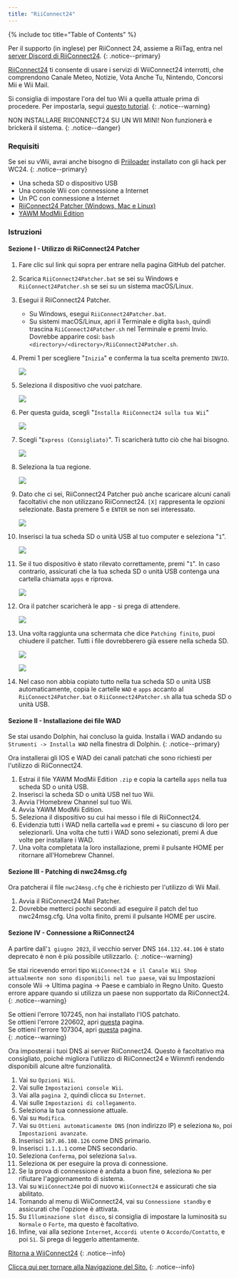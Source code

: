```yaml
---
title: "RiiConnect24"
---
```


{% include toc title="Table of Contents" %}

Per il supporto (in inglese) per RiiConnect 24, assieme a RiiTag, entra nel [server Discord di RiiConnect24](https://discord.gg/rc24).
{: .notice--primary}

[RiiConnect24](https://rc24.xyz/) ti consente di usare i servizi di WiiConnect24 interrotti, che comprendono Canale Meteo, Notizie, Vota Anche Tu, Nintendo, Concorsi Mii e Wii Mail.

Si consiglia di impostare l'ora del tuo Wii a quella attuale prima di procedere. Per impostarla, segui [questo tutorial](wiiconnect24#updating-rtc-clock).
{: .notice--warning}

NON INSTALLARE RIICONNECT24 SU UN WII MINI! Non funzionerà e brickerà il sistema.
{: .notice--danger}

### Requisiti

Se sei su vWii, avrai anche bisogno di [Priiloader](priiloader) installato con gli hack per WC24.
{: .notice--primary}

+ Una scheda SD o dispositivo USB
+ Una console Wii con connessione a Internet
+ Un PC con connessione a Internet
+ [RiiConnect24 Patcher (Windows, Mac e Linux)](https://github.com/riiconnect24/RiiConnect24-Patcher/releases)
+ [YAWM ModMii Edition](https://oscwii.org/library/app/yawmme)

### Istruzioni

#### Sezione I - Utilizzo di RiiConnect24 Patcher

1. Fare clic sul link qui sopra per entrare nella pagina GitHub del patcher.
1. Scarica `RiiConnect24Patcher.bat` se sei su Windows e `RiiConnect24Patcher.sh` se sei su un sistema macOS/Linux.
1. Esegui il RiiConnect24 Patcher.
    + Su Windows, esegui `RiiConnect24Patcher.bat`.
    + Su sistemi macOS/Linux, apri il Terminale e digita `bash`, quindi trascina `RiiConnect24Patcher.sh` nel Terminale e premi Invio. Dovrebbe apparire così: `bash <directory>/<directory>/RiiConnect24Patcher.sh`.
1. Premi 1 per scegliere "`Inizia`" e conferma la tua scelta premento `INVIO`.

    ![](/images/riiconnect24/patcher/1.JPG)

1. Seleziona il dispositivo che vuoi patchare.

    ![](/images/riiconnect24/patcher/2.JPG)

1. Per questa guida, scegli "`Installa RiiConnect24 sulla tua Wii`"

    ![](/images/riiconnect24/patcher/3.JPG)

1. Scegli "`Express (Consigliato)`". Ti scaricherà tutto ciò che hai bisogno.

    ![](/images/riiconnect24/patcher/4.JPG)

1. Seleziona la tua regione.

    ![](/images/riiconnect24/patcher/5.JPG)

1. Dato che ci sei, RiiConnect24 Patcher può anche scaricare alcuni canali facoltativi che non utilizzano RiiConnect24. `[X]` rappresenta le opzioni selezionate. Basta premere 5 e `ENTER` se non sei interessato.

    ![](/images/riiconnect24/patcher/6.JPG)

1. Inserisci la tua scheda SD o unità USB al tuo computer e seleziona "`1`".

    ![](/images/riiconnect24/patcher/7.JPG)

1. Se il tuo dispositivo è stato rilevato correttamente, premi "`1`". In caso contrario, assicurati che la tua scheda SD o unità USB contenga una cartella chiamata `apps` e riprova.

    ![](/images/riiconnect24/patcher/8.JPG)

1. Ora il patcher scaricherà le app - si prega di attendere.

    ![](/images/riiconnect24/patcher/9.JPG)

1. Una volta raggiunta una schermata che dice `Patching finito`, puoi chiudere il patcher. Tutti i file dovrebberero già essere nella scheda SD.

    ![](/images/riiconnect24/patcher/10.JPG)

    ![](/images/riiconnect24/patcher/11.PNG)

1. Nel caso non abbia copiato tutto nella tua scheda SD o unità USB automaticamente, copia le cartelle `WAD` e `apps` accanto al `RiiConnect24Patcher.bat` o `RiiConnect24Patcher.sh` alla tua scheda SD o unità USB.

#### Sezione II - Installazione dei file WAD

Se stai usando Dolphin, hai concluso la guida. Installa i WAD andando su `Strumenti -> Installa WAD` nella finestra di Dolphin.
{: .notice--primary}

Ora installerai gli IOS e WAD dei canali patchati che sono richiesti per l'utilizzo di RiiConnect24.

1. Estrai il file YAWM ModMii Edition `.zip` e copia la cartella `apps` nella tua scheda SD o unità USB.
1. Inserisci la scheda SD o unità USB nel tuo Wii.
1. Avvia l'Homebrew Channel sul tuo Wii.
1. Avvia YAWM ModMii Edition.
1. Seleziona il dispositivo su cui hai messo i file di RiiConnect24.
1. Evidenzia tutti i WAD nella cartella `wad` e premi + su ciascuno di loro per selezionarli. Una volta che tutti i WAD sono selezionati, premi A due volte per installare i WAD.
1. Una volta completata la loro installazione, premi il pulsante HOME per ritornare all'Homebrew Channel.

#### Sezione III - Patching di nwc24msg.cfg

Ora patcherai il file `nwc24msg.cfg` che è richiesto per l'utilizzo di Wii Mail.

1. Avvia il RiiConnect24 Mail Patcher.
1. Dovrebbe metterci pochi secondi ad eseguire il patch del tuo nwc24msg.cfg. Una volta finito, premi il pulsante HOME per uscire.

#### Sezione IV - Connessione a RiiConnect24

A partire dall'`1 giugno 2023`, il vecchio server DNS `164.132.44.106` è stato deprecato è non è più possibile utilizzarlo.
{: .notice--warning}

Se stai ricevendo errori tipo `WiiConnect24 e il Canale Wii Shop attualmente non sono disponibili nel tuo paese`, vai su Impostazioni console Wii -> Ultima pagina -> Paese e cambialo in Regno Unito. Questo errore appare quando si utilizza un paese non supportato da RiiConnect24.
{: .notice--warning}

Se ottieni l'errore 107245, non hai installato l'IOS patchato.<br> Se ottieni l'errore 220602, apri [questa](faq#for-riiconnect24-users) pagina.<br> Se ottieni l'errore 107304, apri [questa](faq#for-riiconnect24-users-1) pagina.<br>
{: .notice--warning}

Ora imposterai i tuoi DNS ai server RiiConnect24. Questo è facoltativo ma consigliato, poiché migliora l'utilizzo di RiiConnect24 e Wiimmfi rendendo disponibili alcune altre funzionalità.

1. Vai su `Opzioni Wii`.
1. Vai sulle `Impostazioni console Wii`.
1. Vai alla `pagina 2`, quindi clicca su `Internet`.
1. Vai sulle `Impostazioni di collegamento`.
1. Seleziona la tua connessione attuale.
1. Vai su `Modifica`.
1. Vai su `Ottieni automaticamente DNS` (non indirizzo IP) e seleziona `No`, poi `Impostazioni avanzate`.
1. Inserisci `167.86.108.126` come DNS primario.
1. Inserisci `1.1.1.1` come DNS secondario.
1. Seleziona `Conferma`, poi seleziona `Salva`.
1. Seleziona `OK` per eseguire la prova di connessione.
1. Se la prova di connessione è andata a buon fine, seleziona `No` per rifiutare l'aggiornamento di sistema.
1. Vai su `WiiConnect24`e poi di nuovo `WiiConnect24` e assicurati che sia abilitato.
1. Tornando al menu di WiiConnect24, vai su `Connessione standby` e assicurati che l'opzione è attivata.
1. Su `Illuminazione slot disco`, si consiglia di impostare la luminosità su `Normale` o `Forte`, ma questo è facoltativo.
1. Infine, vai alla sezione `Internet`, `Accordi utente` o `Accordo/Contatto`, e poi `Sì`. Si prega di leggerlo attentamente.

[Ritorna a WiiConnect24](wiiconnect24)
{: .notice--info}

[Clicca qui per tornare alla Navigazione del Sito.](navigazione-sito)
{: .notice--info}
